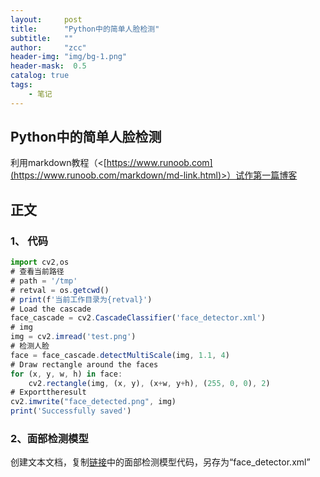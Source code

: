 ```yaml
---
layout:     post
title:      "Python中的简单人脸检测"
subtitle:   ""
author:     "zcc"
header-img: "img/bg-1.png"
header-mask:  0.5
catalog: true
tags:
    - 笔记
---
```


## Python中的简单人脸检测
利用markdown教程（<[https://www.runoob.com](https://www.runoob.com/markdown/md-link.html)>）试作第一篇博客

## 正文

### 1、 代码

```javascript
import cv2,os
# 查看当前路径
# path = '/tmp'
# retval = os.getcwd()
# print(f'当前工作目录为{retval}')
# Load the cascade
face_cascade = cv2.CascadeClassifier('face_detector.xml')
# img
img = cv2.imread('test.png')
# 检测人脸
face = face_cascade.detectMultiScale(img, 1.1, 4)
# Draw rectangle around the faces
for (x, y, w, h) in face:
	cv2.rectangle(img, (x, y), (x+w, y+h), (255, 0, 0), 2)
# Exporttheresult
cv2.imwrite("face_detected.png", img)
print('Successfully saved')
```
### 2、面部检测模型
创建文本文档，复制[链接]([链接地址](https://raw.githubusercontent.com/opencv/opencv/master/data/haarcascades/haarcascade_frontalface_default.xml))中的面部检测模型代码，另存为“face_detector.xml”


